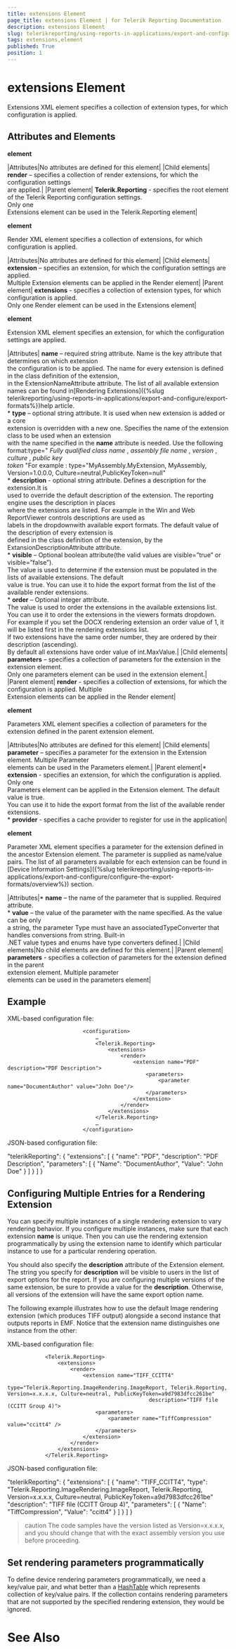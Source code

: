 ```yaml
---
title: extensions Element
page_title: extensions Element | for Telerik Reporting Documentation
description: extensions Element
slug: telerikreporting/using-reports-in-applications/export-and-configure/configure-the-report-engine/extensions-element
tags: extensions,element
published: True
position: 1
---
```


# extensions Element



Extensions XML element specifies a collection of extension types, for which configuration is applied.

## Attributes and Elements

__<extensions> element__



|Attributes|No attributes are defined for this element|
|Child elements| __render__ – specifies a collection of render extensions, for which the configuration settings<br/>								are applied.|
|Parent element| __Telerik.Reporting__ - specifies the root element of the Telerik Reporting configuration settings.<br/>								Only one<br/>								Extensions element can be used in the Telerik.Reporting element|




__<render> element__

Render XML element specifies a collection of extensions, for which configuration is applied.



|Attributes|No attributes are defined for this element|
|Child elements| __extension__ – specifies an extension, for which the configuration settings are applied.<br/>								Multiple Extension elements can be applied in the Render element|
|Parent element| __extensions__ - specifies a collection of extension types, for which configuration is applied.<br/>								Only one Render element can be used in the Extensions element|




__<extension> element__

Extension XML element specifies an extension, for which the configuration settings are applied.



|Attributes| __name__ – required string attribute. Name is the key attribute that determines on which extension<br/>									the configuration is to be applied. The name for every extension is defined in the class definition of the extension,<br/>									in the ExtensionNameAttribute attribute. The list of all available extension names can be found in[Rendering Extensions]({%slug telerikreporting/using-reports-in-applications/export-and-configure/export-formats%})help article.<br/>*  __type__ – optional string attribute. It is used when new extension is added or a core<br/>										extension is overridden with a new one. Specifies the name of the extension class to be used when an extension<br/>										with the name specified in the __name__ attribute is needed. Use the following format:type=" *Fully qualified class name* , *assembly file name* , *version* , *culture* , *public key<br/>												token* "For example : type="MyAssembly.MyExtension, MyAssembly, Version=1.0.0.0, Culture=neutral,PublicKeyToken=null"<br/>*  __description__ - optional string attribute. Defines a description for the extension.It is<br/>										used to override the default description of the extension. The reporting engine uses the description in places<br/>										where the extensions are listed. For example in the Win and Web ReportViewer controls descriptions are used as<br/>										labels in the dropdownwith available export formats. The default value of the description of every extension is<br/>										defined in the class definition of the extension, by the ExtansionDescriptionAttribute attribute.<br/>*  __visible__ – Optional boolean attribute(the valid values are visible=”true” or visible=”false”).<br/>										The value is used to determine if the extension must be populated in the lists of available extensions. The default<br/>										value is true. You can use it to hide the export format from the list of the available render extensions.<br/>*  __order__ – Optional integer attribute. <br/>										The value is used to order the extensions in the available extensions list. <br/>										You can use it to order the extensions in the viewers formats dropdown. <br/>										For example if you set the DOCX rendering extension an order value of 1, it will be listed first in the rendering extensions list. <br/>										If two extensions have the same order number, they are ordered by their description (ascending).<br/>										By default all extensions have order value of int.MaxValue.|
|Child elements| __parameters__ – specifies a collection of parameters for the extension in the extension element.<br/>								Only one parameters element can be used in the extension element.|
|Parent element| __render__ - specifies a collection of extensions, for which the configuration is applied. Multiple<br/>								Extension elements can be applied in the Render element|




__<parameters> element__

Parameters XML element specifies a collection of parameters for the extension defined in the parent extension element.



|Attributes|No attributes are defined for this element|
|Child elements| __parameter__ – specifies a parameter for the extension in the Extension element. Multiple Parameter<br/>								elements can be used in the Parameters element.|
|Parent element|*  __extension__ - specifies an extension, for which the configuration is applied. Only one<br/>										Parameters element can be applied in the Extension element. The default value is true.<br/>										You can use it to hide the export format from the list of the available render extensions.<br/>*  __provider__ - specifies a cache provider to register for use in the application|




__<parameter> element__

Parameter XML element specifies a parameter for the extension defined in the ancestor Extension element. The parameter is supplied
          as name/value pairs. The list of all parameters available for each extension can be found in 
          [Device Information Settings]({%slug telerikreporting/using-reports-in-applications/export-and-configure/configure-the-export-formats/overview%}) section.
        



|Attributes|*  __name__ – the name of the parameter that is supplied. Required attribute.<br/>*  __value__ – the value of the parameter with the name specified. As the value can be only<br/>										a string, the parameter Type must have an associatedTypeConverter that handles conversions from string. Built-in<br/>										.NET value types and enums have type converters defined.|
|Child elements|No child elements are defined for this element.|
|Parent element| __parameters__ - specifies a collection of parameters for the extension defined in the parent<br/>								extension element. Multiple parameter<br/>								elements can be used in the parameters element|






## Example

XML-based configuration file:

	
							<configuration>
								…
								<Telerik.Reporting>
									<extensions>
										<render>
											<extension name="PDF" description="PDF Description">
												<parameters>
													<parameter name="DocumentAuthor" value="John Doe"/>
												</parameters>
											</extension>
										</render>
									</extensions>
								</Telerik.Reporting>
								…
							</configuration> 
							



JSON-based configuration file:

	
  "telerikReporting": {
    "extensions": [
      {
        "name": "PDF",
        "description":  "PDF Description",
        "parameters": [
          {
            "Name": "DocumentAuthor",
            "Value": "John Doe"
          }
        ]
      }
    ]
  }
          



## Configuring Multiple Entries for a Rendering Extension

You can specify multiple instances of a single rendering extension to vary rendering behavior. If you configure multiple instances,
					make sure that each extension __name__ is unique. Then you can use the rendering extension programmatically by
					using the extension name to identify which particular instance to use for a particular rendering operation.
				

You should also specify the __description__ attribute of the Extension element. The string you specify for
					__description__ will be visible to users in the list of export options for the report. If you are configuring
					multiple versions of the same extension, be sure to provide a value for the __description__. Otherwise, all
					versions of the extension will have the same export option name.
				

The following example illustrates how to use the default Image rendering extension (which produces TIFF output) alongside a second
					instance that outputs reports in EMF. Notice that the extension name distinguishes one instance from the other:
				

XML-based configuration file:

	
				<Telerik.Reporting>
					<extensions>
						<render>
							<extension name="TIFF_CCITT4"
												 type="Telerik.Reporting.ImageRendering.ImageReport, Telerik.Reporting, Version=x.x.x.x, Culture=neutral, PublicKeyToken=a9d7983dfcc261be"
												 description="TIFF file (CCITT Group 4)">
								<parameters>
									<parameter name="TiffCompression" value="ccitt4" />
								</parameters>
							</extension> 
						</render>
					</extensions>	 
				</Telerik.Reporting>
				



JSON-based configuration file:

	
  "telerikReporting": {
    "extensions": [
      {
        "name": "TIFF_CCITT4",
        "type": "Telerik.Reporting.ImageRendering.ImageReport, Telerik.Reporting, Version=x.x.x.x, Culture=neutral, PublicKeyToken=a9d7983dfcc261be"
        "description":  "TIFF file (CCITT Group 4)",
        "parameters": [
          {
            "Name": "TiffCompression",
            "Value": "ccitt4"
          }
        ]
      }
    ]
  }
          



>caution The code samples have the version listed as Version=x.x.x.x, and you should change that with the exact assembly version you						use before proceeding.					


## Set rendering parameters programmatically

To define device rendering parameters programmatically, we need a key/value pair, and what better than a
					[HashTable](http://msdn.microsoft.com/en-us/library/system.collections.hashtable.aspx)
					which represents collection of key/value pairs. If the collection contains rendering parameters that are not supported by
					the specified rendering extension, they would be ignored.
				

	



	



# See Also

